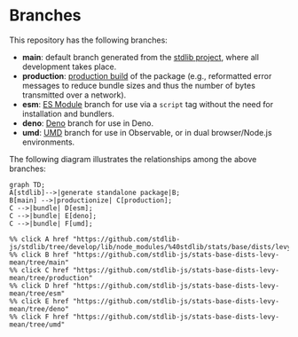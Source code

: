 <!--

@license Apache-2.0

Copyright (c) 2022 The Stdlib Authors.

Licensed under the Apache License, Version 2.0 (the "License");
you may not use this file except in compliance with the License.
You may obtain a copy of the License at

    http://www.apache.org/licenses/LICENSE-2.0

Unless required by applicable law or agreed to in writing, software
distributed under the License is distributed on an "AS IS" BASIS,
WITHOUT WARRANTIES OR CONDITIONS OF ANY KIND, either express or implied.
See the License for the specific language governing permissions and
limitations under the License.

-->

# Branches

This repository has the following branches:

-   **main**: default branch generated from the [stdlib project][stdlib-url], where all development takes place.
-   **production**: [production build][production-url] of the package (e.g., reformatted error messages to reduce bundle sizes and thus the number of bytes transmitted over a network).
-   **esm**: [ES Module][esm-url] branch for use via a `script` tag without the need for installation and bundlers.
-   **deno**: [Deno][deno-url] branch for use in Deno.
-   **umd**: [UMD][umd-url] branch for use in Observable, or in dual browser/Node.js environments.

The following diagram illustrates the relationships among the above branches:

```mermaid
graph TD;
A[stdlib]-->|generate standalone package|B;
B[main] -->|productionize| C[production];
C -->|bundle| D[esm];
C -->|bundle| E[deno];
C -->|bundle| F[umd];

%% click A href "https://github.com/stdlib-js/stdlib/tree/develop/lib/node_modules/%40stdlib/stats/base/dists/levy/mean"
%% click B href "https://github.com/stdlib-js/stats-base-dists-levy-mean/tree/main"
%% click C href "https://github.com/stdlib-js/stats-base-dists-levy-mean/tree/production"
%% click D href "https://github.com/stdlib-js/stats-base-dists-levy-mean/tree/esm"
%% click E href "https://github.com/stdlib-js/stats-base-dists-levy-mean/tree/deno"
%% click F href "https://github.com/stdlib-js/stats-base-dists-levy-mean/tree/umd"
```

[stdlib-url]: https://github.com/stdlib-js/stdlib/tree/develop/lib/node_modules/%40stdlib/stats/base/dists/levy/mean
[production-url]: https://github.com/stdlib-js/stats-base-dists-levy-mean/tree/production
[deno-url]: https://github.com/stdlib-js/stats-base-dists-levy-mean/tree/deno
[umd-url]: https://github.com/stdlib-js/stats-base-dists-levy-mean/tree/umd
[esm-url]: https://github.com/stdlib-js/stats-base-dists-levy-mean/tree/esm